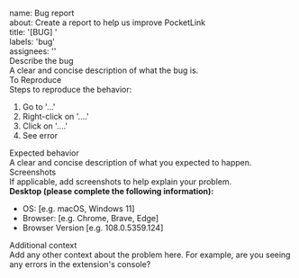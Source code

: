 name: Bug report  
about: Create a report to help us improve PocketLink  
title: '\[BUG\] '  
labels: 'bug'  
assignees: ''  
Describe the bug  
A clear and concise description of what the bug is.  
To Reproduce  
Steps to reproduce the behavior:

1. Go to '...'  
2. Right-click on '....'  
3. Click on '....'  
4. See error

Expected behavior  
A clear and concise description of what you expected to happen.  
Screenshots  
If applicable, add screenshots to help explain your problem.  
**Desktop (please complete the following information):**

* OS: \[e.g. macOS, Windows 11\]  
* Browser: \[e.g. Chrome, Brave, Edge\]  
* Browser Version \[e.g. 108.0.5359.124\]

Additional context  
Add any other context about the problem here. For example, are you seeing any errors in the extension's console?

